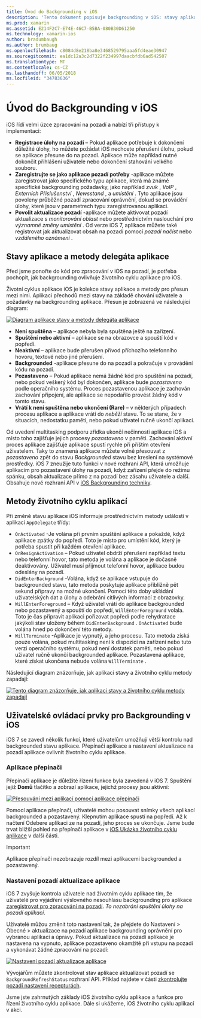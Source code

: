 ```yaml
---
title: Úvod do Backgrounding v iOS
description: 'Tento dokument popisuje backgrounding v iOS: stavy aplikace, metody životního cyklu aplikací a aktualizace na pozadí aplikace.'
ms.prod: xamarin
ms.assetid: E214F2C7-E74E-46C7-B5BA-080B30D61250
ms.technology: xamarin-ios
author: bradumbaugh
ms.author: brumbaug
ms.openlocfilehash: c8084d8e218ba8e3468529795aaa5fd4eae30947
ms.sourcegitcommit: ea1dc12a3c2d7322f234997daacbfdb6ad542507
ms.translationtype: MT
ms.contentlocale: cs-CZ
ms.lasthandoff: 06/05/2018
ms.locfileid: "34783636"
---
```

# <a name="introduction-to-backgrounding-in-ios"></a>Úvod do Backgrounding v iOS

iOS řídí velmi úzce zpracování na pozadí a nabízí tři přístupy k implementaci:

-  **Registrace úlohy na pozadí** – Pokud aplikace potřebuje k dokončení důležité úlohy, ho můžete požádat iOS nechcete přerušení úlohu, pokud se aplikace přesune do na pozadí. Aplikace může například nutné dokončit přihlášení uživatele nebo dokončení stahování velkého souboru.
-  **Zaregistrujte se jako aplikace pozadí potřeby** -aplikace můžete zaregistrovat jako specifického typu aplikace, která má známé specifické backgrounding požadavky, jako například *zvuk* , *VoIP* ,  *Externích Příslušenství* , *Newsstand* , a *umístění* . Tyto aplikace jsou povoleny průběžné pozadí zpracování oprávnění, dokud se provádění úlohy, které jsou v parametrech typu zaregistrovanou aplikaci.
-  **Povolit aktualizace pozadí** -aplikace můžete aktivovat pozadí aktualizace s *monitorování oblast* nebo prostřednictvím naslouchání pro *významné změny umístění* . Od verze iOS 7, aplikace můžete také registrovat jak aktualizovat obsah na pozadí pomocí *pozadí načíst* nebo *vzdáleného oznámení* .


## <a name="application-states-and-application-delegate-methods"></a>Stavy aplikace a metody delegáta aplikace

Před jsme ponořte do kód pro zpracování v iOS na pozadí, je potřeba pochopit, jak backgrounding ovlivňuje životního cyklu aplikace pro iOS.

Životní cyklus aplikace iOS je kolekce stavy aplikace a metody pro přesun mezi nimi. Aplikaci přechodů mezi stavy na základě chování uživatele a požadavky na backgrounding aplikace. Přesun je zobrazená ve následující diagram:

 [![](introduction-to-backgrounding-in-ios-images/applicationlifecycle-.png "Diagram aplikace stavy a metody delegáta aplikace")](introduction-to-backgrounding-in-ios-images/applicationlifecycle-.png#lightbox)

-  **Není spuštěna** – aplikace nebyla byla spuštěna ještě na zařízení.
-  **Spuštění nebo aktivní** – aplikace se na obrazovce a spouští kód v popředí.
-  **Neaktivní** – aplikace bude přerušen přívod příchozího telefonního hovoru, textové nebo jiné přerušení.
-  **Backgrounded** -aplikace přesune do na pozadí a pokračuje v provádění kódu na pozadí.
-  **Pozastaveno** – Pokud aplikace nemá žádné kód pro spuštění na pozadí, nebo pokud veškerý kód byl dokončen, aplikace bude *pozastaveno* podle operačního systému. Proces pozastavenou aplikace je zachován zachování připojení, ale aplikace se nepodařilo provést žádný kód v tomto stavu.
-  **Vrátí k není spuštěna nebo ukončení (Rare)** – v některých případech procesu aplikace a aplikace vrátí do *neběží* stavu. To se stane, že v situacích, nedostatku paměti, nebo pokud uživatel ručně ukončí aplikaci.


Od uvedení multitasking podporu zřídka ukončí nečinnosti aplikace iOS a místo toho zajišťuje jejich procesy *pozastaveno* v paměti. Zachování aktivní proces aplikace zajišťuje aplikace spustí rychle při příštím otevření uživatelem. Taky to znamená aplikace můžete volně přesouvat z *pozastaveno* zpět do stavu *Backgrounded* stavu bez kreslení na systémové prostředky. iOS 7 zneužije tuto funkci v nové rozhraní API, která umožňuje aplikacím pro pozastavení úlohy na pozadí, když zařízení přejde do režimu spánku, obsah aktualizace přímo z na pozadí bez zásahu uživatele a další. Obsahuje nové rozhraní API v [iOS Backgrounding techniky](~/ios/app-fundamentals/backgrounding/ios-backgrounding-techniques/index.md).

## <a name="application-lifecycle-methods"></a>Metody životního cyklu aplikací

Při změně stavu aplikace iOS informuje prostřednictvím metody událostí v aplikaci `AppDelegate` třídy:

-  `OnActivated` -Je volána při prvním spuštění aplikace a pokaždé, když aplikace zpátky do popředí. Toto je místo pro umístění kód, který je potřeba spustit při každém otevření aplikace.
-  `OnResignActivation` – Pokud uživatel obdrží přerušení například textu nebo telefonní hovor, tato metoda je volána a aplikace je dočasně deaktivovány. Uživatel musí přijmout telefonní hovor, aplikace budou odeslány na pozadí.
-  `DidEnterBackground` -Volána, když se aplikace vstupuje do backgrounded stavu, tato metoda poskytuje aplikace přibližně pět sekund přípravy na možné ukončení. Pomocí této doby ukládání uživatelských dat a úlohy a odebrání citlivých informací z obrazovky.
-  `WillEnterForeground` – Když uživatel vrátí do aplikace backgrounded nebo pozastavený a spouští do popředí, `WillEnterForeground` volala. Toto je čas připravit aplikaci pořizovat popředí podle rehydratace jakýkoli stav uloženy během `DidEnterBackground` .  `OnActivated` bude volána hned po dokončení této metody.
-  `WillTerminate` -Aplikace je vypnutý, a jeho procesu. Tato metoda získá pouze volána, pokud multitasking není k dispozici na zařízení nebo tuto verzi operačního systému, pokud není dostatek paměti, nebo pokud uživatel ručně ukončí backgrounded aplikace. Pozastavená aplikace, které získat ukončena nebude volána `WillTerminate` .


Následující diagram znázorňuje, jak aplikaci stavy a životního cyklu metody zapadají:

 [![](introduction-to-backgrounding-in-ios-images/image2.png "Tento diagram znázorňuje, jak aplikaci stavy a životního cyklu metody zapadají")](introduction-to-backgrounding-in-ios-images/image2.png#lightbox)

## <a name="user-controls-for-backgrounding-in-ios"></a>Uživatelské ovládací prvky pro Backgrounding v iOS

iOS 7 se zavedl několik funkcí, které uživatelům umožňují větší kontrolu nad backgrounded stavu aplikace. Přepínači aplikace a nastavení aktualizace na pozadí aplikace ovlivnit životního cyklu aplikace.

### <a name="app-switcher"></a>Aplikace přepínači

Přepínači aplikace je důležité řízení funkce byla zavedená v iOS 7. Spuštění jejíž **Domů** tlačítko a zobrazí aplikace, jejichž procesy jsou aktivní:

 [![](introduction-to-backgrounding-in-ios-images/app-switcher-.png "Přesouvání mezi aplikací pomocí aplikace přepínači")](introduction-to-backgrounding-in-ios-images/app-switcher-.png#lightbox)

Pomocí aplikace přepínači, uživatelé mohou posouvat snímky všech aplikací backgrounded a pozastavený. Klepnutím aplikace spustí na popředí. Až k načtení Odebere aplikaci ze na pozadí, jeho proces se ukončuje. Jsme bude trvat bližší pohled na přepínači aplikace v [iOS Ukázka životního cyklu aplikace](~/ios/app-fundamentals/backgrounding/application-lifecycle-demo.md) v další části.

> [!IMPORTANT]
> Aplikace přepínači nezobrazuje rozdíl mezi aplikacemi backgrounded a pozastavený.



### <a name="background-app-refresh-settings"></a>Nastavení pozadí aktualizace aplikace

iOS 7 zvyšuje kontrola uživatele nad životním cyklu aplikace tím, že uživatelé pro vyjádření výslovného nesouhlasu backgrounding pro aplikace [zaregistrovat pro zpracování na pozadí](~/ios/app-fundamentals/backgrounding/ios-backgrounding-techniques/registering-applications-to-run-in-background.md). *To nezabrání spuštění úlohy na pozadí aplikací*.

Uživatelé můžou změnit toto nastavení tak, že přejdete do <span class="uiitem">Nastavení > Obecné > aktualizace na pozadí aplikace</span> backgrounding oprávnění pro vybranou aplikaci a úpravy. Pokud aktualizace na pozadí aplikace je nastavena na vypnuto, aplikace pozastaveno okamžitě při vstupu na pozadí a vykonávat žádné zpracování na pozadí:

 [![](introduction-to-backgrounding-in-ios-images/settings-.png "Nastavení pozadí aktualizace aplikace")](introduction-to-backgrounding-in-ios-images/settings-.png#lightbox)

Vývojářům můžete zkontrolovat stav aplikace aktualizovat pozadí se `BackgroundRefreshStatus` rozhraní API. Příklad najdete v části [zkontrolujte pozadí nastavení recepturách](https://developer.xamarin.com/recipes/ios/multitasking/check_background_refresh_setting/).

Jsme jste zahrnutých základy iOS životního cyklu aplikace a funkce pro řízení životního cyklu aplikace. Dále si ukážeme, iOS životního cyklu aplikací v akci.

